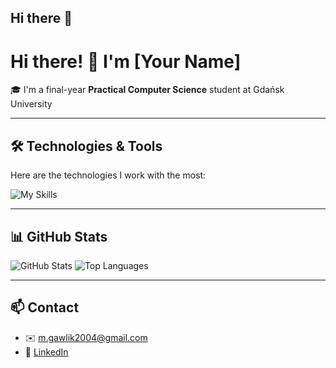 ## Hi there 👋

# Hi there! 👋 I'm [Your Name]

🎓 I'm a final-year **Practical Computer Science** student at Gdańsk University  

---

## 🛠️ Technologies & Tools

Here are the technologies I work with the most:

![My Skills](https://skillicons.dev/icons?i=python,js,html,css,docker,git,linux,postgres)

---

## 📊 GitHub Stats

![GitHub Stats](https://github-readme-stats.vercel.app/api?username=your-username&show_icons=true&theme=tokyonight)
![Top Languages](https://github-readme-stats.vercel.app/api/top-langs/?username=your-username&layout=compact&theme=tokyonight)

---

## 📫 Contact

- ✉️ [m.gawlik2004@gmail.com](m.gawlik2004@gmail.com)  
- 💼 [LinkedIn](https://www.linkedin.com/in/mateusz-gawlik-4162532bb/)  

